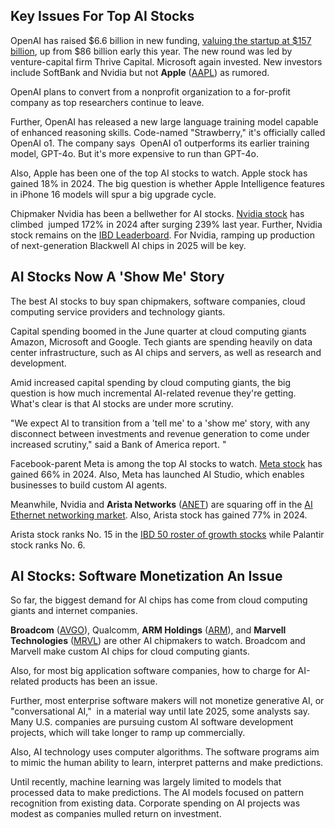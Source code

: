 Key Issues For Top AI Stocks
----------------------------

OpenAI has raised $6.6 billion in new funding, [valuing the startup at $157 billion](https://www.investors.com/news/technology/nvidia-stock-microsoft-stock-openai-funding-valuation/), up from $86 billion early this year. The new round was led by venture-capital firm Thrive Capital. Microsoft again invested. New investors include SoftBank and Nvidia but not **Apple** ([AAPL](https://research.investors.com/quote.aspx?symbol=AAPL)) as rumored.

OpenAI plans to convert from a nonprofit organization to a for-profit company as top researchers continue to leave.

Further, OpenAI has released a new large language training model capable of enhanced reasoning skills. Code-named "Strawberry," it's officially called OpenAI o1. The company says  OpenAI o1 outperforms its earlier training model, GPT-4o. But it's more expensive to run than GPT-4o.

Also, Apple has been one of the top AI stocks to watch. Apple stock has gained 18% in 2024. The big question is whether Apple Intelligence features in iPhone 16 models will spur a big upgrade cycle.

Chipmaker Nvidia has been a bellwether for AI stocks. [Nvidia stock](https://www.investors.com/research/nvda-stock-is-nvidia-a-buy-2/) has climbed  jumped 172% in 2024 after surging 239% last year. Further, Nvidia stock remains on the [IBD Leaderboard](https://leaderboard.investors.com/#/leaders/leaders). For Nvidia, ramping up production of next-generation Blackwell AI chips in 2025 will be key.

AI Stocks Now A 'Show Me' Story
-------------------------------

The best AI stocks to buy span chipmakers, software companies, cloud computing service providers and technology giants.

Capital spending boomed in the June quarter at cloud computing giants Amazon, Microsoft and Google. Tech giants are spending heavily on data center infrastructure, such as AI chips and servers, as well as research and development.

Amid increased capital spending by cloud computing giants, the big question is how much incremental AI-related revenue they're getting. What's clear is that AI stocks are under more scrutiny.

"We expect AI to transition from a 'tell me' to a 'show me' story, with any disconnect between investments and revenue generation to come under increased scrutiny," said a Bank of America report. "

Facebook-parent Meta is among the top AI stocks to watch. [Meta stock](https://www.investors.com/news/technology/meta-stock-facebook-buy-now/) has gained 66% in 2024. Also, Meta has launched AI Studio, which enables businesses to build custom AI agents.

Meanwhile, Nvidia and **Arista Networks** ([ANET](https://research.investors.com/quote.aspx?symbol=ANET)) are squaring off in the [AI Ethernet networking market](https://www.investors.com/news/technology/nvidia-stock-arista-networks-ai-networking-battle/). Also, Arista stock has gained 77% in 2024.

Arista stock ranks No. 15 in the [IBD 50 roster of growth stocks](https://research.investors.com/stock-lists/ibd-50/) while Palantir stock ranks No. 6.

AI Stocks: Software Monetization An Issue
-----------------------------------------

So far, the biggest demand for AI chips has come from cloud computing giants and internet companies.

**Broadcom** ([AVGO](https://research.investors.com/quote.aspx?symbol=AVGO)), Qualcomm, **ARM Holdings** ([ARM](https://research.investors.com/quote.aspx?symbol=ARM)), and **Marvell Technologies** ([MRVL](https://research.investors.com/quote.aspx?symbol=MRVL)) are other AI chipmakers to watch. Broadcom and Marvell make custom AI chips for cloud computing giants.

Also, for most big application software companies, how to charge for AI-related products has been an issue.

Further, most enterprise software makers will not monetize generative AI, or "conversational AI,"  in a material way until late 2025, some analysts say. Many U.S. companies are pursuing custom AI software development projects, which will take longer to ramp up commercially.

Also, AI technology uses computer algorithms. The software programs aim to mimic the human ability to learn, interpret patterns and make predictions.

Until recently, machine learning was largely limited to models that processed data to make predictions. The AI models focused on pattern recognition from existing data. Corporate spending on AI projects was modest as companies mulled return on investment.